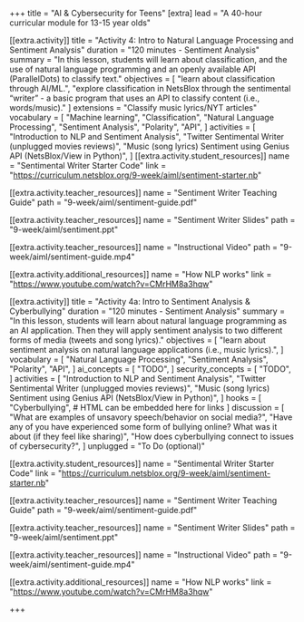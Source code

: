 +++
title = "AI & Cybersecurity for Teens"
[extra]
lead = "A 40-hour curricular module for 13-15 year olds"

[[extra.activity]]
title = "Activity 4: Intro to Natural Language Processing and Sentiment Analysis"
duration = "120 minutes - Sentiment Analysis"
summary = "In this lesson, students will learn about classification, and the use of natural language programming and an openly available API (ParallelDots) to classify text."
objectives = [
    "learn about classification through AI/ML.",
    "explore classification in NetsBlox through the sentimental “writer” - a basic program that uses an API to classify content (i.e., words/music)."
]
extensions = "Classify music lyrics/NYT articles"
vocabulary = [
  "Machine learning",
  "Classification",
  "Natural Language Processing",
  "Sentiment Analysis",
  "Polarity",
  "API",
]
activities = [
  "Introduction to NLP and Sentiment Analysis",
  "Twitter Sentimental Writer (unplugged movies reviews)",
  "Music (song lyrics) Sentiment using Genius API (NetsBlox/View in Python)",
]
[[extra.activity.student_resources]]
name = "Sentimental Writer Starter Code"
link = "https://curriculum.netsblox.org/9-week/aiml/sentiment-starter.nb"

[[extra.activity.teacher_resources]]
name = "Sentiment Writer Teaching Guide"
path = "9-week/aiml/sentiment-guide.pdf"

[[extra.activity.teacher_resources]]
name = "Sentiment Writer Slides"
path = "9-week/aiml/sentiment.ppt"

[[extra.activity.teacher_resources]]
name = "Instructional Video"
path = "9-week/aiml/sentiment-guide.mp4"

[[extra.activity.additional_resources]]
name = "How NLP works"
link = "https://www.youtube.com/watch?v=CMrHM8a3hqw"

[[extra.activity]]
title = "Activity 4a: Intro to Sentiment Analysis & Cyberbullying"
duration = "120 minutes - Sentiment Analysis"
summary = "In this lesson, students will learn about natural language programming as an AI application. Then they will apply sentiment analysis to two different forms of media (tweets and song lyrics)."
objectives = [
  "learn about sentiment analysis on natural language applications (i.e., music lyrics).",
]
vocabulary = [
  "Natural Language Processing",
  "Sentiment Analysis",
  "Polarity",
  "API",
]
ai_concepts = [
  "TODO",
]
security_concepts = [
  "TODO",
]
activities = [
  "Introduction to NLP and Sentiment Analysis",
  "Twitter Sentimental Writer (unplugged movies reviews)",
  "Music (song lyrics) Sentiment using Genius API (NetsBlox/View in Python)",
]
hooks = [
  "Cyberbullying",  # HTML can be embedded here for links
]
discussion = [
  "What are examples of unsavory speech/behavior on social media?",
  "Have any of you have experienced some form of bullying online? What was it about (if they feel like sharing)",
  "How does cyberbullying connect to issues of cybersecurity?",
]
unplugged = "To Do (optional)"

[[extra.activity.student_resources]]
name = "Sentimental Writer Starter Code"
link = "https://curriculum.netsblox.org/9-week/aiml/sentiment-starter.nb"

[[extra.activity.teacher_resources]]
name = "Sentiment Writer Teaching Guide"
path = "9-week/aiml/sentiment-guide.pdf"

[[extra.activity.teacher_resources]]
name = "Sentiment Writer Slides"
path = "9-week/aiml/sentiment.ppt"

[[extra.activity.teacher_resources]]
name = "Instructional Video"
path = "9-week/aiml/sentiment-guide.mp4"

[[extra.activity.additional_resources]]
name = "How NLP works"
link = "https://www.youtube.com/watch?v=CMrHM8a3hqw"


+++
